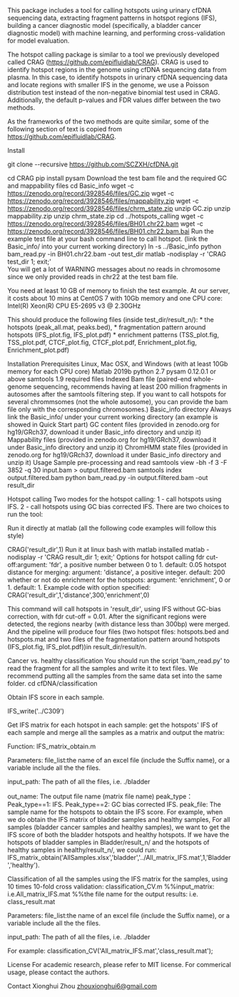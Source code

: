 This package includes a tool for calling hotspots using urinary cfDNA sequencing data, extracting fragment patterns in hotspot regions (IFS), building a cancer diagnostic model (specifically, a bladder cancer diagnostic model) with machine learning, and performing cross-validation for model evaluation.

The hotspot calling package is similar to a tool we previously developed called CRAG (https://github.com/epifluidlab/CRAG). CRAG is used to identify hotspot regions in the genome using cfDNA sequencing data from plasma. In this case, to identify hotspots in urinary cfDNA sequencing data and locate regions with smaller IFS in the genome, we use a Poisson distribution test instead of the non-negative binomial test used in CRAG. Additionally, the default p-values and FDR values differ between the two methods.

As the frameworks of the two methods are quite similar, some of the following section of text is copied from https://github.com/epifluidlab/CRAG.

Install

git clone --recursive https://github.com/SCZXH/cfDNA.git

cd CRAG
pip install pysam
Download the test bam file and the required GC and mappability files
cd Basic_info
wget -c https://zenodo.org/record/3928546/files/GC.zip
wget -c https://zenodo.org/record/3928546/files/mappability.zip
wget -c https://zenodo.org/record/3928546/files/chrm_state.zip
unzip GC.zip
unzip mappability.zip
unzip chrm_state.zip
cd ../hotspots_calling
wget -c https://zenodo.org/record/3928546/files/BH01.chr22.bam
wget -c https://zenodo.org/record/3928546/files/BH01.chr22.bam.bai
Run the example test file at your bash command line to call hotspot. (link the Basic_info/ into your current working directory)
ln -s ../Basic_info
python bam_read.py -in BH01.chr22.bam -out test_dir
matlab -nodisplay -r 'CRAG test_dir 1; exit;' 	
You will get a lot of WARNING messages about no reads in chromosome since we only provided reads in chr22 at the test bam file.

You need at least 10 GB of memory to finish the test example. At our server, it costs about 10 mins at CentOS 7 with 10Gb memory and one CPU core: Intel(R) Xeon(R) CPU E5-2695 v3 @ 2.30GHz

This should produce the following files (inside test_dir/result_n/): * the hotspots (peak_all.mat, peaks.bed), * fragmentation pattern around hotspots (IFS_plot.fig, IFS_plot.pdf) * enrichment patterns (TSS_plot.fig, TSS_plot.pdf, CTCF_plot.fig, CTCF_plot.pdf, Enrichment_plot.fig, Enrichment_plot.pdf)

Installation
Prerequisites
Linux, Mac OSX, and Windows (with at least 10Gb memory for each CPU core)
Matlab 2019b
python 2.7
pysam 0.12.0.1 or above
samtools 1.9
required files
Indexed Bam file (paired-end whole-genome sequencing, recommends having at least 200 million fragments in autosomes after the samtools filtering step. If you want to call hotspots for several chrommsomes (not the whole autosome), you can provide the bam file only with the corresponding chromosomes.)
Basic_info directory Always link the Basic_info/ under your current working directory (an example is showed in Quick Start part)
GC content files (provided in zenodo.org for hg19/GRch37, download it under Basic_info directory and unzip it)
Mappability files (provided in zenodo.org for hg19/GRch37, download it under Basic_info directory and unzip it)
ChromHMM state files (provided in zenodo.org for hg19/GRch37, download it under Basic_info directory and unzip it)
Usage
Sample pre-processing and read
samtools view -bh -f 3 -F 3852 -q 30 input.bam > output.filtered.bam
samtools index output.filtered.bam
python bam_read.py -in output.filtered.bam -out result_dir


Hotspot calling
Two modes for the hotspot calling: 1 - call hotspots using IFS. 2 - call hotspots using GC bias corrected IFS. There are two choices to run the tool:

Run it directly at matlab (all the following code examples will follow this style)

CRAG('result_dir',1)
Run it at linux bash with matlab installed
matlab -nodisplay -r 'CRAG result_dir 1; exit;'
Options for hotspot calling
fdr cut-off:argument: 'fdr', a positive number between 0 to 1. default: 0.05
hotspot distance for merging: argument: 'distance', a positive integer. default: 200
whether or not do enrichment for the hotspots: argument: 'enrichment', 0 or 1. default: 1.
Example code with option specified: CRAG('result_dir',1,'distance',300,'enrichment',0)

This command will call hotspots in 'result_dir', using IFS without GC-bias correction, with fdr cut-off = 0.01. After the significant regions were detected, the regions nearby (with distance less than 300bp) were merged. And the pipeline will produce four files (two hotspot files: hotspots.bed and hotspots.mat and two files of the fragmentation pattern around hotspots (IFS_plot.fig, IFS_plot.pdf))in result_dir/result/n.


Cancer vs. healthy classification
You should run the script 'bam_read.py' to read the fragment for all the samples and write it to text files. We recommend putting all the samples from the same data set into the same folder.
cd cfDNA/classification


Obtain IFS score in each sample. 

IFS_write('../C309')

Get IFS matrix for each hotspot in each sample: get the hotspots' IFS of each sample and merge all the samples as a matrix and output the matrix:

Function:
 IFS_matrix_obtain.m
 
Parameters:
file_list:the name of an excel file (include the Suffix name), or a variable include all the the files.

input_path: The path of all the files, i.e. ./bladder

out_name: The output file name (matrix file name)
peak_type： Peak_type==1: IFS. Peak_type==2: GC bias corrected IFS.
peak_file: The sample name for the hotspots to obtain the IFS score.
For example, when we do obtain the IFS matrix of bladder samples and healthy samples, For all samples (bladder cancer samples and healthy samples), we want to get the IFS score of both the bladder hotspots and healthy hotspots. If we have the hotspots of bladder samples in Bladder/result_n/ and the hotspots of healthy samples in healthy/result_n/, we could run:
 IFS_matrix_obtain('AllSamples.xlsx','bladder','../All_matrix_IFS.mat',1,'Bladder','healthy').


Classification of all the samples using the IFS matrix for the samples, using 10 times 10-fold cross validation:
classification_CV.m
%%input_matrix: i.e.All_matrix_IFS.mat
%%the file name for the output results: i.e. class_result.mat

Parameters:
file_list:the name of an excel file (include the Suffix name), or a variable include all the the files.

input_path: The path of all the files, i.e. ./bladder

For example:
classification_CV('All_matrix_IFS.mat','class_result.mat');



License
For academic research, please refer to MIT license.
For commerical usage, please contact the authors.

Contact
Xionghui Zhou zhouxionghui6@gmail.com
